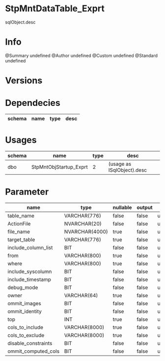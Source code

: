 # StpMntDataTable_Exprt
sqlObject.desc

# Info 
@Summary undefined
@Author undefined
@Custom undefined
@Standard undefined
# Versions 
# Dependecies 

| schema      | name      | type       | desc          |
| ------ | -------- | -------- | ------ |
# Usages 

| schema      | name      | type       | desc          |
| ------ | -------- | -------- | ------ |
| dbo | StpMntObjStartup_Exprt | 2 | (usage as ISqlObject).desc |
# Parameter

| name      | type      | nullable      | output       | desc          |
| ------ | -------- | -------- | -------- | ------ |
| table_name | VARCHAR(776) | false | false | undefined |
| ActionFile | NVARCHAR(20) | false | false | undefined |
| file_name | NVARCHAR(4000) | true | false | undefined |
| target_table | VARCHAR(776) | true | false | undefined |
| include_column_list | BIT | false | false | undefined |
| from | VARCHAR(800) | true | false | undefined |
| where | VARCHAR(800) | true | false | undefined |
| include_syscolumn | BIT | false | false | undefined |
| include_timestamp | BIT | false | false | undefined |
| debug_mode | BIT | false | false | undefined |
| owner | VARCHAR(64) | true | false | undefined |
| ommit_images | BIT | false | false | undefined |
| ommit_identity | BIT | false | false | undefined |
| top | INT | true | false | undefined |
| cols_to_include | VARCHAR(8000) | true | false | undefined |
| cols_to_exclude | VARCHAR(8000) | true | false | undefined |
| disable_constraints | BIT | false | false | undefined |
| ommit_computed_cols | BIT | false | false | undefined |
